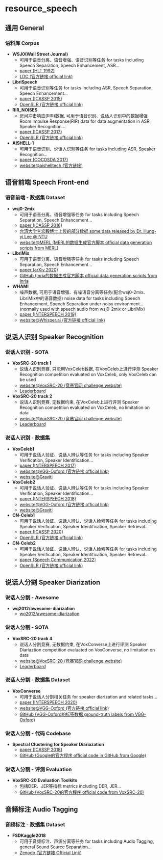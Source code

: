 # resource_speech

## 通用 General

### 语料库 Corpus
* **WSJ0(Wall Street Journal)** 
    * 可用于语音分离、语音增强、语音识别等任务 for tasks including Speech Separation, Speech Enhancement, ASR...
    * [paper (HLT 1992)](https://dl.acm.org/doi/pdf/10.3115/1075527.1075614)
    * [LDC (官方链接 official link)](https://catalog.ldc.upenn.edu/LDC93S6A)
* **LibriSpeech**
    * 可用于语音识别等任务 for tasks including ASR, Speech Separation, Speech Enhancement...
    * [paper (ICASSP 2015)](https://www.danielpovey.com/files/2015_icassp_librispeech.pdf)
    * [OpenSLR (官方链接 official link)](https://www.openslr.org/12/)
* **RIR_NOISES**
    * 房间冲击响应(RIR)数据, 可用于语音识别、说话人识别中的数据增强 Room Impulse Response(RIR) data for data augmentation in ASR, Speaker Recognition...
    * [paper (ICASSP 2017)](https://ieeexplore.ieee.org/abstract/document/7953152)
    * [OpenSLR (官方链接 official link)](https://www.openslr.org/28/)
* **AISHELL-1**
    * 可用于语音识别、说话人识别等任务 for tasks including ASR, Speaker Recognition...
    * [paper (COCOSDA 2017)](https://ieeexplore.ieee.org/document/8384449)
    * [website@aishelltech (官方链接)](http://www.aishelltech.com/kysjcp)

## 语音前端 Speech Front-end

### 语音前端 - 数据集 Dataset
* **wsj0-2mix**
    * 可用于语音分离、语音增强等任务 for tasks including Speech Separation, Speech Enhancement...
    * [paper (ICASSP 2016)](https://arxiv.org/abs/1508.04306)
    * [台湾大学李宏毅博士上传的部分数据 some data released by Dr. Hung-yi Lee @ NTU](https://docs.google.com/presentation/d/1lskmHkti5tJjRvrl03mhuh_aMwfGA4M2Heayk5hL054/edit#slide=id.g80fe64a690_0_75)
    * [website@MERL (MERL的数据生成官方脚本 official data generation scripts from MERL)](https://www.merl.com/demos/deep-clustering)
* **LibriMix**
    * 可用于语音分离、语音增强等任务 for tasks including Speech Separation, Speech Enhancement... 
    * [paper (arXiv 2020)](https://arxiv.org/abs/2005.11262)
    * [GitHub (Inria的数据生成官方脚本 official data generation scripts from Inria](https://github.com/JorisCos/LibriMix)
* **WHAM!**
    * 噪声数据, 可用于语音增强、有噪语音分离等任务(配合wsj0-2mix、LibriMix中的语音数据) noise data for tasks including Speech Enhancement, Speech Separation under noisy environment...(normally used with speech audio from wsj0-2mix or LibriMix)
    * [paper (INTERSPEECH 2019)](https://arxiv.org/abs/1907.01160)
    * [website@Whisper.ai (官方链接 official link)](https://wham.whisper.ai/)

## 说话人识别 Speaker Recognition

### 说话人识别 - SOTA
* **VoxSRC-20 track 1**
    * 说话人识别竞赛, 只能用VoxCeleb数据, 在VoxCeleb上进行评测 Speaker Recognition competition evaluated on VoxCeleb, only VoxCeleb can be used
    * [website@VoxSRC-20 (竞赛官网 challenge website)](https://www.robots.ox.ac.uk/~vgg/data/voxceleb/competition2020.html)
    * [Leaderboard](https://competitions.codalab.org/competitions/26120)
* **VoxSRC-20 track 2**
    * 说话人识别竞赛, 无数据约束, 在VoxCeleb上进行评测 Speaker Recognition competition evaluated on VoxCeleb, no limitation on data
    * [website@VoxSRC-20 (竞赛官网 challenge website)](https://www.robots.ox.ac.uk/~vgg/data/voxceleb/competition2020.html)
    * [Leaderboard](https://competitions.codalab.org/competitions/34066#results)

### 说话人识别 - 数据集
* **VoxCeleb1**
    * 可用于说话人验证、说话人辨认等任务 for tasks including Speaker Verification, Speaker Identification...
    * [paper (INTERSPEECH 2017)](https://arxiv.53yu.com/abs/1706.08612)
    * [website@VGG-Oxford (官方链接 official link)](https://www.robots.ox.ac.uk/~vgg/data/voxceleb/vox1.html)
    * [website@Graviti](https://gas.graviti.cn/dataset/hello-dataset/VoxCeleb1/download)
* **VoxCeleb2**
    * 可用于说话人验证、说话人辨认等任务 for tasks including Speaker Verification, Speaker Identification...
    * [paper (INTERSPEECH 2018)](https://arxiv.53yu.com/abs/1806.05622)
    * [website@VGG-Oxford (官方链接 official link)](https://www.robots.ox.ac.uk/~vgg/data/voxceleb/vox2.html)
    * [website@Graviti](https://gas.graviti.cn/dataset/hello-dataset/VoxCeleb2/download)
* **CN-Celeb1**
    * 可用于说话人验证、说话人辨认、说话人检索等任务 for tasks including Speaker Verification, Speaker Identification, Speaker Retrieval...
    * [paper (ICASSP 2020)](http://128.84.21.203/abs/1911.01799)
    * [OpenSLR (官方链接 official link)](https://www.openslr.org/82/)
* **CN-Celeb2**
    * 可用于说话人验证、说话人辨认、说话人检索等任务 for tasks including Speaker Verification, Speaker Identification, Speaker Retrieval...
    * [paper (Speech Communication 2022)](http://128.84.4.34/abs/2012.12468)
    * [OpenSLR (官方链接 official link)](https://www.openslr.org/82/)

## 说话人分割 Speaker Diarization

### 说话人分割 - Awesome
* **wq2012/awesome-diarization**
    * [wq2012/awesome-diarization](https://github.com/wq2012/awesome-diarization#Clustering)

### 说话人分割 - SOTA
* **VoxSRC-20 track 4**
    * 说话人分割竞赛, 无数据约束, 在VoxConverse上进行评测 Speaker Diariaztion competition evaluated on VoxConverse, no limitation on data
    * [website@VoxSRC-20 (竞赛官网 challenge website)](https://www.robots.ox.ac.uk/~vgg/data/voxceleb/competition2020.html)
    * [Leaderboard](https://competitions.codalab.org/competitions/26357#results) 

### 说话人分割 - 数据集 Dataset
* **VoxConverse**
    * 可用于说话人分割相关任务 for speaker diarization and related tasks...
    * [paper (INTERSPEECH 2020)](https://arxiv.org/abs/2007.01216)
    * [website@VGG-Oxford (官方链接 official link)](https://www.robots.ox.ac.uk/~vgg/data/voxconverse/index.html)
    * [GitHub (VGG-Oxford的标签数据 ground-truth labels from VGG-Oxford)](https://github.com/joonson/voxconverse)

### 说话人分割 - 代码 Codebase
* **Spectral Clustering for Speaker Diariazation**
    * [paper (ICASSP 2018)](https://google.github.io/speaker-id/publications/LstmDiarization/)
    * [GitHub (Google的官方程序 official code in GitHub from Google)](https://github.com/wq2012/SpectralCluster)

### 说话人分割 - 评测 Evaluation
* **VoxSRC-20 Evaluation Toolkits**
    * 包括DER、JER等指标 metrics including DER, JER...
    * [GitHub (VoxSRC-20的官方程序 official code from VoxSRC-20)](https://github.com/a-nagrani/VoxSRC2020)

## 音频标注 Audio Tagging 

### 音频标注 - 数据集 Dataset
* **FSDKaggle2018**
    * 可用于音频标注、声源分离等任务 for tasks including Audio Tagging, general Sound Source Separation...
    * [Zenodo (官方链接 Official Link)](https://zenodo.org/record/2552860#.YnS_OPNByjC)
